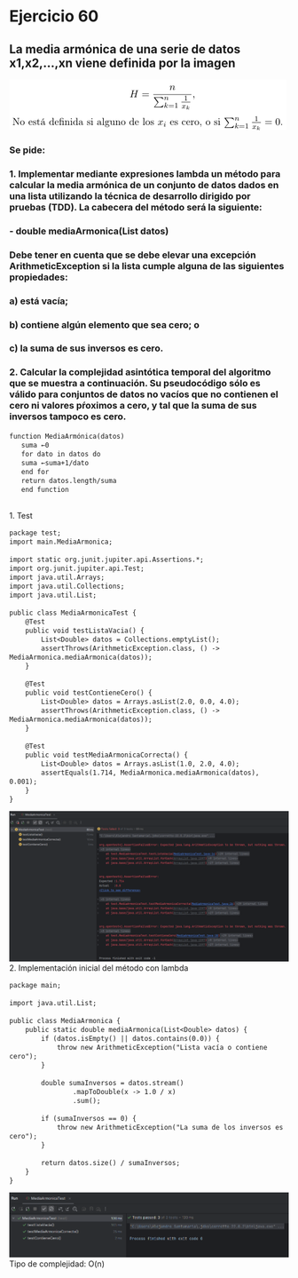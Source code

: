 # Ejercicio 60
## La media armónica de una serie de datos x1,x2,...,xn viene  definida por la imagen
![60-1.png](Imagenes%2F60-1.png)
### Se pide:
### 1. Implementar mediante expresiones lambda un método para calcular la media armónica de un conjunto de datos dados en una lista utilizando la técnica de desarrollo dirigido por pruebas (TDD). La cabecera del método será la siguiente:  
### - double mediaArmonica(List<Double> datos)
### Debe tener en cuenta que se debe elevar una excepción ArithmeticException si la lista cumple alguna de las siguientes propiedades:
### a) está vacía;
### b) contiene algún elemento que sea cero; o
### c) la suma de sus inversos es cero.
### 2. Calcular la complejidad asintótica temporal del algoritmo que se muestra a continuación. Su pseudocódigo sólo es válido para conjuntos de datos no vacíos que no contienen el cero ni valores pŕoximos a cero, y tal que la suma de sus inversos tampoco es cero. 
```
function MediaArmónica(datos)
   suma ←0
   for dato in datos do
   suma ←suma+1/dato
   end for
   return datos.length/suma
   end function
```
<br> 1. Test

```
package test;
import main.MediaArmonica;

import static org.junit.jupiter.api.Assertions.*;
import org.junit.jupiter.api.Test;
import java.util.Arrays;
import java.util.Collections;
import java.util.List;

public class MediaArmonicaTest {
    @Test
    public void testListaVacia() {
        List<Double> datos = Collections.emptyList();
        assertThrows(ArithmeticException.class, () -> MediaArmonica.mediaArmonica(datos));
    }

    @Test
    public void testContieneCero() {
        List<Double> datos = Arrays.asList(2.0, 0.0, 4.0);
        assertThrows(ArithmeticException.class, () -> MediaArmonica.mediaArmonica(datos));
    }

    @Test
    public void testMediaArmonicaCorrecta() {
        List<Double> datos = Arrays.asList(1.0, 2.0, 4.0);
        assertEquals(1.714, MediaArmonica.mediaArmonica(datos), 0.001);
    }
}
```
![60-2.png](Imagenes%2F60-2.png)
<br> 2. Implementación inicial del método con lambda
```
package main;

import java.util.List;

public class MediaArmonica {
    public static double mediaArmonica(List<Double> datos) {
        if (datos.isEmpty() || datos.contains(0.0)) {
            throw new ArithmeticException("Lista vacía o contiene cero");
        }

        double sumaInversos = datos.stream()
                .mapToDouble(x -> 1.0 / x)
                .sum();

        if (sumaInversos == 0) {
            throw new ArithmeticException("La suma de los inversos es cero");
        }

        return datos.size() / sumaInversos;
    }
}

```
![60-3.png](Imagenes%2F60-3.png)
<br> Tipo de complejidad: O(n) 

